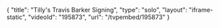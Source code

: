 {
    "title": "Tilly's Travis Barker Signing",
    "type": "solo",
    "layout": "iframe-static",
    "videoId": "195873",
    "url": "\/tvpembed\/195873"
}